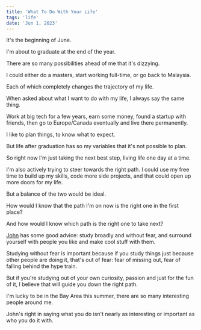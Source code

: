 ```yaml
---
title: 'What To Do With Your Life'
tags: 'life'
date: 'Jun 1, 2023'
---
```


It's the beginning of June.

I'm about to graduate at the end of the year.

There are so many possibilities ahead of me that it's dizzying.

I could either do a masters, start working full-time, or go back to Malaysia.

Each of which completely changes the trajectory of my life.

When asked about what I want to do with my life, I always say the same thing.

Work at big tech for a few years, earn some money, found a startup with friends, then go to Europe/Canada eventually and live there permanently.

I like to plan things, to know what to expect.

But life after graduation has so my variables that it's not possible to plan.

So right now I'm just taking the next best step, living life one day at a time.

I'm also actively trying to steer towards the right path. I could use my free time to build up my skills, code more side projects, and that could open up more doors for my life.

But a balance of the two would be ideal.

How would I know that the path I'm on now is the right one in the first place?

And how would I know which path is the right one to take next?

[John](https://www.youtube.com/watch?v=3lkn8MS3n8Q) has some good advice: study broadly and without fear, and surround yourself with people you like and make cool stuff with them.

Studying without fear is important because if you study things just because other people are doing it, that's out of fear: fear of missing out, fear of falling behind the hype train.

But if you're studying out of your own curiosity, passion and just for the fun of it, I believe that will guide you down the right path.

I'm lucky to be in the Bay Area this summer, there are so many interesting people around me.

John's right in saying what you do isn't nearly as interesting or important as who you do it with.
